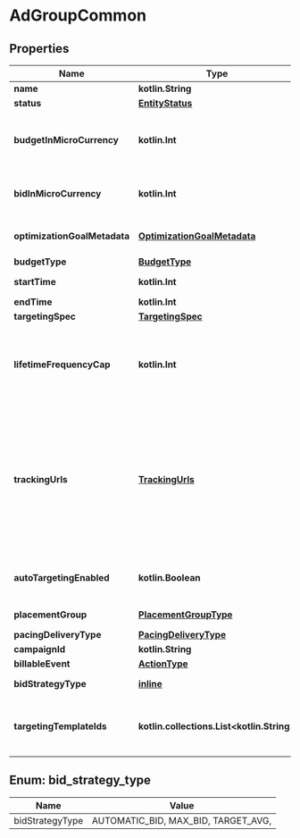 
# AdGroupCommon

## Properties
| Name | Type | Description | Notes |
| ------------ | ------------- | ------------- | ------------- |
| **name** | **kotlin.String** | Ad group name. |  [optional] |
| **status** | [**EntityStatus**](EntityStatus.md) | Ad group/entity status. |  [optional] |
| **budgetInMicroCurrency** | **kotlin.Int** | Budget in micro currency. This field is **REQUIRED** for non-CBO (campaign budget optimization) campaigns.  A CBO campaign automatically generates ad group budgets from its campaign budget to maximize campaign outcome. A CBO campaign is limited to 70 or less ad groups. |  [optional] |
| **bidInMicroCurrency** | **kotlin.Int** | Bid price in micro currency. This field is **REQUIRED** for the following campaign objective_type/billable_event combinations: AWARENESS/IMPRESSION, CONSIDERATION/CLICKTHROUGH, CATALOG_SALES/CLICKTHROUGH, VIDEO_VIEW/VIDEO_V_50_MRC. |  [optional] |
| **optimizationGoalMetadata** | [**OptimizationGoalMetadata**](OptimizationGoalMetadata.md) | Optimization goals for objective-based performance campaigns. **REQUIRED** when campaign&#39;s &#x60;objective_type&#x60; is set to &#x60;\&quot;WEB_CONVERSION\&quot;&#x60;. |  [optional] |
| **budgetType** | [**BudgetType**](BudgetType.md) |  |  [optional] |
| **startTime** | **kotlin.Int** | Ad group start time. Unix timestamp in seconds. Defaults to current time. |  [optional] |
| **endTime** | **kotlin.Int** | Ad group end time. Unix timestamp in seconds. |  [optional] |
| **targetingSpec** | [**TargetingSpec**](TargetingSpec.md) |  |  [optional] |
| **lifetimeFrequencyCap** | **kotlin.Int** | Set a limit to the number of times a promoted pin from this campaign can be impressed by a pinner within the past rolling 30 days. Only available for CPM (cost per mille (1000 impressions))  ad groups. A CPM ad group has an IMPRESSION &lt;a href&#x3D;\&quot;/docs/redoc/#section/Billable-event\&quot;&gt;billable_event&lt;/a&gt; value. This field **REQUIRES** the &#x60;end_time&#x60; field. |  [optional] |
| **trackingUrls** | [**TrackingUrls**](TrackingUrls.md) | Third-party tracking URLs.&lt;br&gt; JSON object with the format: {\&quot;&lt;a href&#x3D;\&quot;/docs/redoc/#section/Tracking-URL-event\&quot;&gt;Tracking event enum&lt;/a&gt;\&quot;:[URL string array],...}&lt;br&gt; For example: {\&quot;impression\&quot;: [\&quot;URL1\&quot;, \&quot;URL2\&quot;], \&quot;click\&quot;: [\&quot;URL1\&quot;, \&quot;URL2\&quot;, \&quot;URL3\&quot;]}.&lt;br&gt;Up to three tracking URLs are supported for each event type. Tracking URLs set at the ad group or ad level can override those set at the campaign level. May be null. Pass in an empty object - {} - to remove tracking URLs.&lt;br&gt;&lt;br&gt; For more information, see &lt;a href&#x3D;\&quot;https://help.pinterest.com/en/business/article/third-party-and-dynamic-tracking\&quot; target&#x3D;\&quot;_blank\&quot;&gt;Third-party and dynamic tracking&lt;/a&gt;. |  [optional] |
| **autoTargetingEnabled** | **kotlin.Boolean** | Enable auto-targeting for ad group. Also known as &lt;a href&#x3D;\&quot;https://help.pinterest.com/en/business/article/expanded-targeting\&quot; target&#x3D;\&quot;_blank\&quot;&gt;\&quot;expanded targeting\&quot;&lt;/a&gt;. |  [optional] |
| **placementGroup** | [**PlacementGroupType**](PlacementGroupType.md) | &lt;a href&#x3D;\&quot;/docs/redoc/#section/Placement-group\&quot;&gt;Placement group&lt;/a&gt;. |  [optional] |
| **pacingDeliveryType** | [**PacingDeliveryType**](PacingDeliveryType.md) |  |  [optional] |
| **campaignId** | **kotlin.String** | Campaign ID of the ad group. |  [optional] |
| **billableEvent** | [**ActionType**](ActionType.md) |  |  [optional] |
| **bidStrategyType** | [**inline**](#BidStrategyType) | Bid strategy type. For Campaigns with Video Completion objectives, the only supported bid strategy type is AUTOMATIC_BID. |  [optional] |
| **targetingTemplateIds** | **kotlin.collections.List&lt;kotlin.String&gt;** | Targeting template IDs applied to the ad group. We currently only support 1 targeting template per ad group. To use targeting templates, do not set any other targeting fields: targeting_spec, tracking_urls, auto_targeting_enabled, placement_group. To clear all targeting template IDs, set this field to [&#39;0&#39;]. |  [optional] |


<a id="BidStrategyType"></a>
## Enum: bid_strategy_type
| Name | Value |
| ---- | ----- |
| bidStrategyType | AUTOMATIC_BID, MAX_BID, TARGET_AVG,  |



